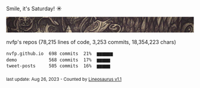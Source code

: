 Smile, it's Saturday! ☀️

![banner](https://github.com/nvfp/nvfp/raw/main/assets/banner.jpg)

nvfp's repos (78,215 lines of code, 3,253 commits, 18,354,223 chars)

```txt
nvfp.github.io  698 commits  21%  ▆▆▆▆▆▆
demo            568 commits  17%  ▆▆▆▆▆
tweet-posts     505 commits  16%  ▆▆▆▆▆
```

<sub>last update: Aug 26, 2023 - Counted by [Lineosaurus v1.1](https://github.com/Lineosaurus/Lineosaurus)</sub>